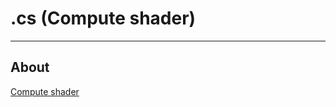 # .cs (Compute shader)

___

## About

[Compute shader](https://www.khronos.org/opengl/wiki/Compute_Shader)